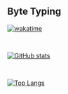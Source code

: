 ## Byte Typing 

[![wakatime](https://wakatime.com/badge/user/0e677631-e350-44f0-839e-512c8cc6999f.svg)](https://wakatime.com/@0e677631-e350-44f0-839e-512c8cc6999f)

<br>

[![GitHub stats](https://github-readme-stats.vercel.app/api?username=asfork&count_private=true&show_icons=true&theme=dracula)](https://github.com/anuraghazra/github-readme-stats)

</br>

[![Top Langs](https://github-readme-stats.vercel.app/api/top-langs/?username=asfork&layout=compact&theme=dracula)](https://github.com/devSouvik/github-readme-stats)
